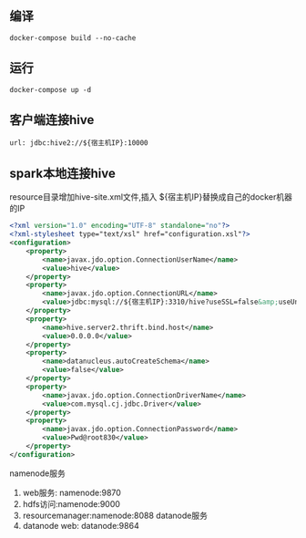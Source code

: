 
## 编译
```shell
docker-compose build --no-cache
```

## 运行
```shell
docker-compose up -d
```

## 客户端连接hive
```
url: jdbc:hive2://${宿主机IP}:10000
```

## spark本地连接hive
resource目录增加hive-site.xml文件,插入 ${宿主机IP}替换成自己的docker机器的IP
```xml
<?xml version="1.0" encoding="UTF-8" standalone="no"?>
<?xml-stylesheet type="text/xsl" href="configuration.xsl"?>
<configuration>
    <property>
        <name>javax.jdo.option.ConnectionUserName</name>
        <value>hive</value>
    </property>
    <property>
        <name>javax.jdo.option.ConnectionURL</name>
        <value>jdbc:mysql://${宿主机IP}:3310/hive?useSSL=false&amp;useUnicode=true&amp;characterEncoding=UTF-8&amp;serverTimezone=UTC</value>
    </property>
    <property>
        <name>hive.server2.thrift.bind.host</name>
        <value>0.0.0.0</value>
    </property>
    <property>
        <name>datanucleus.autoCreateSchema</name>
        <value>false</value>
    </property>
    <property>
        <name>javax.jdo.option.ConnectionDriverName</name>
        <value>com.mysql.cj.jdbc.Driver</value>
    </property>
    <property>
        <name>javax.jdo.option.ConnectionPassword</name>
        <value>Pwd@root830</value>
    </property>
</configuration>
```

namenode服务
1. web服务: namenode:9870
2. hdfs访问:namenode:9000
3. resourcemanager:namenode:8088
datanode服务
1. datanode web: datanode:9864
